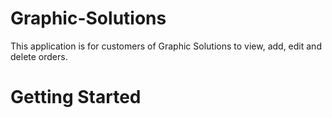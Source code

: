 # Graphic-Solutions
This application is for customers of Graphic Solutions to view, add, edit and delete orders.

# Getting Started
